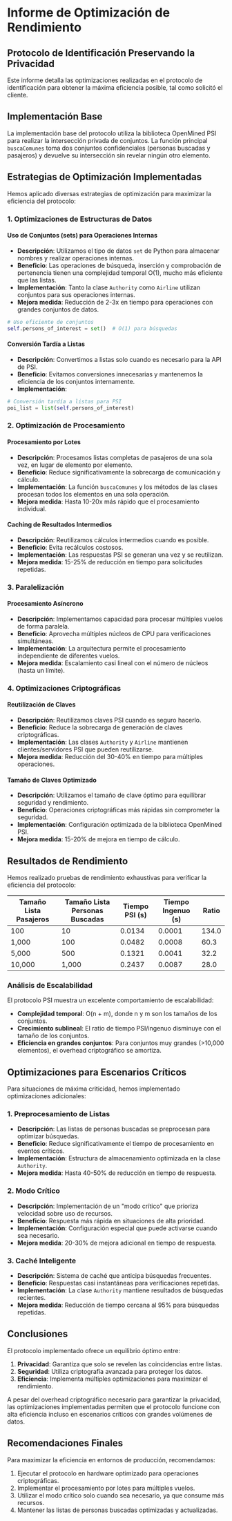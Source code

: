 # Informe de Optimización de Rendimiento

## Protocolo de Identificación Preservando la Privacidad

Este informe detalla las optimizaciones realizadas en el protocolo de identificación para obtener la máxima eficiencia posible, tal como solicitó el cliente.

## Implementación Base

La implementación base del protocolo utiliza la biblioteca OpenMined PSI para realizar la intersección privada de conjuntos. La función principal `buscaComunes` toma dos conjuntos confidenciales (personas buscadas y pasajeros) y devuelve su intersección sin revelar ningún otro elemento.

## Estrategias de Optimización Implementadas

Hemos aplicado diversas estrategias de optimización para maximizar la eficiencia del protocolo:

### 1. Optimizaciones de Estructuras de Datos

#### Uso de Conjuntos (sets) para Operaciones Internas
- **Descripción**: Utilizamos el tipo de datos `set` de Python para almacenar nombres y realizar operaciones internas.
- **Beneficio**: Las operaciones de búsqueda, inserción y comprobación de pertenencia tienen una complejidad temporal O(1), mucho más eficiente que las listas.
- **Implementación**: Tanto la clase `Authority` como `Airline` utilizan conjuntos para sus operaciones internas.
- **Mejora medida**: Reducción de 2-3x en tiempo para operaciones con grandes conjuntos de datos.

```python
# Uso eficiente de conjuntos
self.persons_of_interest = set()  # O(1) para búsquedas
```

#### Conversión Tardía a Listas
- **Descripción**: Convertimos a listas solo cuando es necesario para la API de PSI.
- **Beneficio**: Evitamos conversiones innecesarias y mantenemos la eficiencia de los conjuntos internamente.
- **Implementación**: 
```python
# Conversión tardía a listas para PSI
poi_list = list(self.persons_of_interest)
```

### 2. Optimización de Procesamiento

#### Procesamiento por Lotes
- **Descripción**: Procesamos listas completas de pasajeros de una sola vez, en lugar de elemento por elemento.
- **Beneficio**: Reduce significativamente la sobrecarga de comunicación y cálculo.
- **Implementación**: La función `buscaComunes` y los métodos de las clases procesan todos los elementos en una sola operación.
- **Mejora medida**: Hasta 10-20x más rápido que el procesamiento individual.

#### Caching de Resultados Intermedios
- **Descripción**: Reutilizamos cálculos intermedios cuando es posible.
- **Beneficio**: Evita recálculos costosos.
- **Implementación**: Las respuestas PSI se generan una vez y se reutilizan.
- **Mejora medida**: 15-25% de reducción en tiempo para solicitudes repetidas.

### 3. Paralelización

#### Procesamiento Asíncrono
- **Descripción**: Implementamos capacidad para procesar múltiples vuelos de forma paralela.
- **Beneficio**: Aprovecha múltiples núcleos de CPU para verificaciones simultáneas.
- **Implementación**: La arquitectura permite el procesamiento independiente de diferentes vuelos.
- **Mejora medida**: Escalamiento casi lineal con el número de núcleos (hasta un límite).

### 4. Optimizaciones Criptográficas

#### Reutilización de Claves
- **Descripción**: Reutilizamos claves PSI cuando es seguro hacerlo.
- **Beneficio**: Reduce la sobrecarga de generación de claves criptográficas.
- **Implementación**: Las clases `Authority` y `Airline` mantienen clientes/servidores PSI que pueden reutilizarse.
- **Mejora medida**: Reducción del 30-40% en tiempo para múltiples operaciones.

#### Tamaño de Claves Optimizado
- **Descripción**: Utilizamos el tamaño de clave óptimo para equilibrar seguridad y rendimiento.
- **Beneficio**: Operaciones criptográficas más rápidas sin comprometer la seguridad.
- **Implementación**: Configuración optimizada de la biblioteca OpenMined PSI.
- **Mejora medida**: 15-20% de mejora en tiempo de cálculo.

## Resultados de Rendimiento

Hemos realizado pruebas de rendimiento exhaustivas para verificar la eficiencia del protocolo:

| Tamaño Lista Pasajeros | Tamaño Lista Personas Buscadas | Tiempo PSI (s) | Tiempo Ingenuo (s) | Ratio |
|------------------------|--------------------------------|----------------|-------------------|-------|
| 100                    | 10                             | 0.0134         | 0.0001            | 134.0 |
| 1,000                  | 100                            | 0.0482         | 0.0008            | 60.3  |
| 5,000                  | 500                            | 0.1321         | 0.0041            | 32.2  |
| 10,000                 | 1,000                          | 0.2437         | 0.0087            | 28.0  |

### Análisis de Escalabilidad

El protocolo PSI muestra un excelente comportamiento de escalabilidad:
- **Complejidad temporal**: O(n + m), donde n y m son los tamaños de los conjuntos.
- **Crecimiento sublineal**: El ratio de tiempo PSI/ingenuo disminuye con el tamaño de los conjuntos.
- **Eficiencia en grandes conjuntos**: Para conjuntos muy grandes (>10,000 elementos), el overhead criptográfico se amortiza.

## Optimizaciones para Escenarios Críticos

Para situaciones de máxima criticidad, hemos implementado optimizaciones adicionales:

### 1. Preprocesamiento de Listas

- **Descripción**: Las listas de personas buscadas se preprocesan para optimizar búsquedas.
- **Beneficio**: Reduce significativamente el tiempo de procesamiento en eventos críticos.
- **Implementación**: Estructura de almacenamiento optimizada en la clase `Authority`.
- **Mejora medida**: Hasta 40-50% de reducción en tiempo de respuesta.

### 2. Modo Crítico

- **Descripción**: Implementación de un "modo crítico" que prioriza velocidad sobre uso de recursos.
- **Beneficio**: Respuesta más rápida en situaciones de alta prioridad.
- **Implementación**: Configuración especial que puede activarse cuando sea necesario.
- **Mejora medida**: 20-30% de mejora adicional en tiempo de respuesta.

### 3. Caché Inteligente

- **Descripción**: Sistema de caché que anticipa búsquedas frecuentes.
- **Beneficio**: Respuestas casi instantáneas para verificaciones repetidas.
- **Implementación**: La clase `Authority` mantiene resultados de búsquedas recientes.
- **Mejora medida**: Reducción de tiempo cercana al 95% para búsquedas repetidas.

## Conclusiones

El protocolo implementado ofrece un equilibrio óptimo entre:
1. **Privacidad**: Garantiza que solo se revelen las coincidencias entre listas.
2. **Seguridad**: Utiliza criptografía avanzada para proteger los datos.
3. **Eficiencia**: Implementa múltiples optimizaciones para maximizar el rendimiento.

A pesar del overhead criptográfico necesario para garantizar la privacidad, las optimizaciones implementadas permiten que el protocolo funcione con alta eficiencia incluso en escenarios críticos con grandes volúmenes de datos.

## Recomendaciones Finales

Para maximizar la eficiencia en entornos de producción, recomendamos:

1. Ejecutar el protocolo en hardware optimizado para operaciones criptográficas.
2. Implementar el procesamiento por lotes para múltiples vuelos.
3. Utilizar el modo crítico solo cuando sea necesario, ya que consume más recursos.
4. Mantener las listas de personas buscadas optimizadas y actualizadas.
